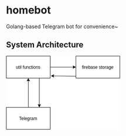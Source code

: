 # homebot
Golang-based Telegram bot for convenience~


## System Architecture

![homebot system architecture](https://github.com/stonkhouse/homebot/blob/master/homebot_system_architecture.drawio.png)
